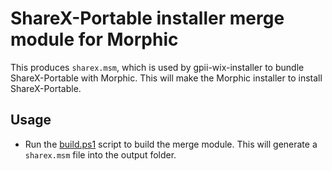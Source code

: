 # ShareX-Portable installer merge module for Morphic

This produces `sharex.msm`, which is used by gpii-wix-installer to bundle ShareX-Portable with Morphic. This will make the
Morphic installer to install ShareX-Portable.

## Usage

* Run the [build.ps1](build.ps1) script to build the merge module. This will generate a `sharex.msm` file into the output folder.
